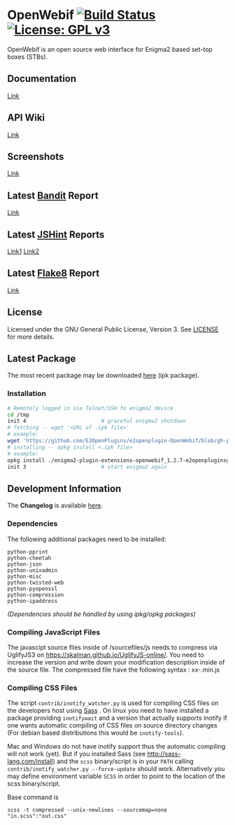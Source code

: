 OpenWebif [![Build Status](https://travis-ci.org/OpenVisionE2/OpenWebif.svg?branch=master)](https://travis-ci.org/OpenVisionE2/OpenWebif) [![License: GPL v3](https://img.shields.io/badge/License-GPLv3-blue.svg)](https://www.gnu.org/licenses/gpl-3.0)
=========
OpenWebif is an open source web interface for Enigma2 based set-top boxes (STBs).

## Documentation
[Link](http://e2openplugins.github.io/e2openplugin-OpenWebif/)

## API Wiki
[Link](https://github.com/E2OpenPlugins/e2openplugin-OpenWebif/wiki/OpenWebif-API-documentation)

## Screenshots
[Link](screenshots/SCREENSHOTS.md)

## Latest [Bandit](https://wiki.openstack.org/wiki/Security/Projects/Bandit) Report
[Link](http://e2openplugins.github.io/e2openplugin-OpenWebif/bandit.html) 

## Latest [JSHint](http://jshint.com/) Reports
[Link1](http://e2openplugins.github.io/e2openplugin-OpenWebif/jshint1_report.txt)
[Link2](http://e2openplugins.github.io/e2openplugin-OpenWebif/jshint2_report.txt)

## Latest [Flake8](http://flake8.pycqa.org/) Report
[Link](http://e2openplugins.github.io/e2openplugin-OpenWebif/flake8_report.txt)

## License
Licensed under the GNU General Public License, Version 3. See [LICENSE](https://github.com/E2OpenPlugins/e2openplugin-OpenWebif/blob/master/LICENSE.txt) for more details.

## Latest Package

The most recent package may be downloaded [here](https://github.com/E2OpenPlugins/e2openplugin-OpenWebif/tree/gh-pages) (ipk package).

### Installation

```bash
# Remotely logged in via Telnet/SSH to enigma2 device
cd /tmp
init 4                        # graceful enigma2 shutdown
# fetching -- wget '<URL of .ipk file>'
# example:
wget 'https://github.com/E2OpenPlugins/e2openplugin-OpenWebif/blob/gh-pages/enigma2-plugin-extensions-openwebif_1.2.7-e2openpluginsgit20171014_all.ipk'
# installing -- opkg install <.ipk file>
# example:
opkg install ./enigma2-plugin-extensions-openwebif_1.2.7-e2openpluginsgit20171014_all.ipk
init 3                        # start enigma2 again
```

## Development Information

The **Changelog** is available [here](CHANGES.md).

### Dependencies
The following additional packages need to be installed:

    python-pprint
    python-cheetah
    python-json
    python-unixadmin
    python-misc
    python-twisted-web
    python-pyopenssl
    python-compression
    python-ipaddress

_(Dependencies should be handled by using ipkg/opkg packages)_

### Compiling JavaScript Files

The javascipt source files inside of /sourcefiles/js needs to compress via UglifyJS3 on https://skalman.github.io/UglifyJS-online/.
You need to increase the version and write down your modification description inside of the source file.
The compressed file have the following syntax : xx-<version>.min.js

### Compiling CSS Files

The script `contrib/inotify_watcher.py` is used for compiling CSS files on
the developers host using [Sass](http://sass-lang.com/) . On linux you need to
have installed a package providing  `inotifywait` and a version that actually
supports inotify if one wants automatic compiling of CSS files on source
directory changes (For debian based distributions this would be `inotify-tools`).

Mac and Windows do not have inotify support thus the automatic compiling will
not work (yet). But if you installed Sass (see http://sass-lang.com/install) and
the `scss` binary/script is in your `PATH` calling
`contrib/inotify_watcher.py --force-update` should work.
Alternatively you may define environment variable `SCSS` in order to point to
the location of the scss binary/script.

Base command is

    scss -t compressed --unix-newlines --sourcemap=none "in.scss":"out.css"
